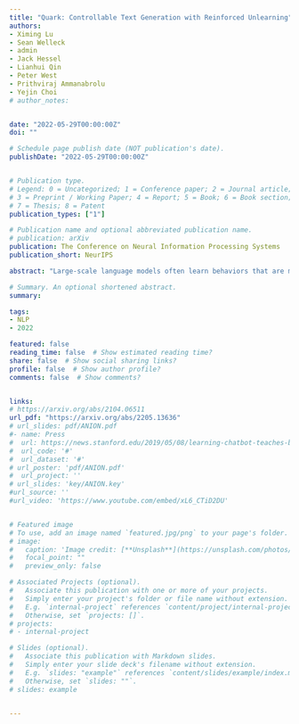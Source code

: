 ```yaml
---
title: "Quark: Controllable Text Generation with Reinforced Unlearning"
authors:
- Ximing Lu
- Sean Welleck
- admin
- Jack Hessel
- Lianhui Qin
- Peter West
- Prithviraj Ammanabrolu
- Yejin Choi
# author_notes:


date: "2022-05-29T00:00:00Z"
doi: ""

# Schedule page publish date (NOT publication's date).
publishDate: "2022-05-29T00:00:00Z"


# Publication type.
# Legend: 0 = Uncategorized; 1 = Conference paper; 2 = Journal article;
# 3 = Preprint / Working Paper; 4 = Report; 5 = Book; 6 = Book section;
# 7 = Thesis; 8 = Patent
publication_types: ["1"]

# Publication name and optional abbreviated publication name.
# publication: arXiv
publication: The Conference on Neural Information Processing Systems
publication_short: NeurIPS

abstract: "Large-scale language models often learn behaviors that are misaligned with user expectations. Generated text may contain offensive or toxic language, contain significant repetition, or be of a different sentiment than desired by the user. We consider the task of unlearning these misalignments by fine-tuning the language model on signals of what not to do. We introduce Quantized Reward Konditioning (Quark), an algorithm for optimizing a reward function that quantifies an (un)wanted property, while not straying too far from the original model. Quark alternates between (i) collecting samples with the current language model, (ii) sorting them into quantiles based on reward, with each quantile identified by a reward token prepended to the language model's input, and (iii) using a standard language modeling loss on samples from each quantile conditioned on its reward token, while remaining nearby the original language model via a KL-divergence penalty. By conditioning on a high-reward token at generation time, the model generates text that exhibits less of the unwanted property. For unlearning toxicity, negative sentiment, and repetition, our experiments show that Quark outperforms both strong baselines and state-of-the-art reinforcement learning methods like PPO (Schulman et al. 2017), while relying only on standard language modeling primitives."

# Summary. An optional shortened abstract.
summary:

tags:
- NLP
- 2022

featured: false
reading_time: false  # Show estimated reading time?
share: false  # Show social sharing links?
profile: false  # Show author profile?
comments: false  # Show comments?


links:
# https://arxiv.org/abs/2104.06511
url_pdf: "https://arxiv.org/abs/2205.13636"
# url_slides: pdf/ANION.pdf
#- name: Press
#  url: https://news.stanford.edu/2019/05/08/learning-chatbot-teaches-beats-flashcards/
#  url_code: '#'
#  url_dataset: '#'
# url_poster: 'pdf/ANION.pdf'
#  url_project: ''
# url_slides: 'key/ANION.key'
#url_source: ''
#url_video: 'https://www.youtube.com/embed/xL6_CTiD2DU'


# Featured image
# To use, add an image named `featured.jpg/png` to your page's folder.
# image:
#   caption: 'Image credit: [**Unsplash**](https://unsplash.com/photos/pLCdAaMFLTE)'
#   focal_point: ""
#   preview_only: false

# Associated Projects (optional).
#   Associate this publication with one or more of your projects.
#   Simply enter your project's folder or file name without extension.
#   E.g. `internal-project` references `content/project/internal-project/index.md`.
#   Otherwise, set `projects: []`.
# projects:
# - internal-project

# Slides (optional).
#   Associate this publication with Markdown slides.
#   Simply enter your slide deck's filename without extension.
#   E.g. `slides: "example"` references `content/slides/example/index.md`.
#   Otherwise, set `slides: ""`.
# slides: example


---
```



<!-- {{% callout note %}}
Click the *Cite* button above to demo the feature to enable visitors to import publication metadata into their reference management software.
{{% /callout %}}

{{% callout note %}}
Create your slides in Markdown - click the *Slides* button to check out the example.
{{% /callout %}}

Supplementary notes can be added here, including [code, math, and images](https://wowchemy.com/docs/writing-markdown-latex/). -->
